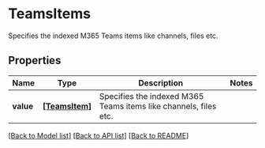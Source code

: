 # TeamsItems

Specifies the indexed M365 Teams items like channels, files etc.

## Properties
Name | Type | Description | Notes
------------ | ------------- | ------------- | -------------
**value** | [**[TeamsItem]**](TeamsItem.md) | Specifies the indexed M365 Teams items like channels, files etc. | 

[[Back to Model list]](../README.md#documentation-for-models) [[Back to API list]](../README.md#documentation-for-api-endpoints) [[Back to README]](../README.md)


